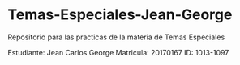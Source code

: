 # Temas-Especiales-Jean-George
Repositorio para las practicas de la materia de Temas Especiales

Estudiante: Jean Carlos George
Matricula: 20170167
ID: 1013-1097
